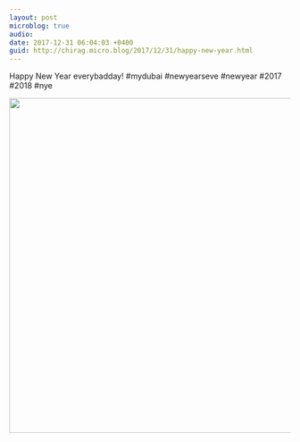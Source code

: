 ```yaml
---
layout: post
microblog: true
audio: 
date: 2017-12-31 06:04:03 +0400
guid: http://chirag.micro.blog/2017/12/31/happy-new-year.html
---
```

Happy New Year everybadday! #mydubai #newyearseve #newyear #2017 #2018 #nye

<img src="http://chirag.micro.blog/uploads/2018/3ad17c7d9f.jpg" width="600" height="600" />
